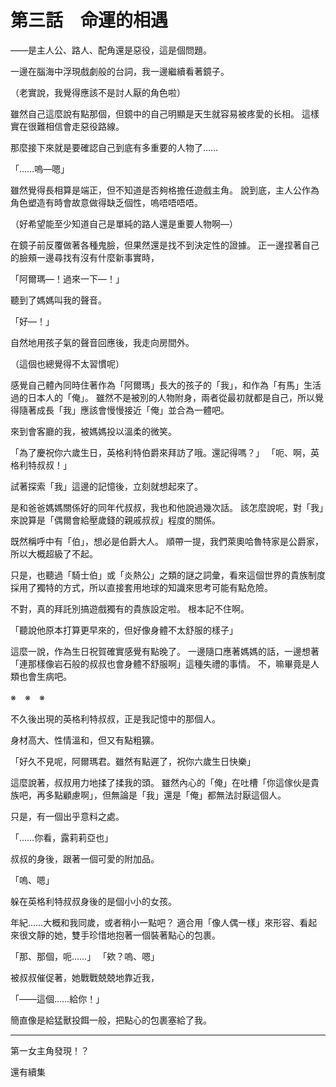 # 第三話　命運的相遇

――是主人公、路人、配角還是惡役，這是個問題。

一邊在腦海中浮現戲劇般的台詞，我一邊繼續看著鏡子。

（老實說，我覺得應該不是討人厭的角色啦）

雖然自己這麼說有點那個，但鏡中的自己明顯是天生就容易被疼愛的长相。
這樣實在很難相信會走惡役路線。

那麼接下來就是要確認自己到底有多重要的人物了……

「……嗚—嗯」

雖然覺得長相算是端正，但不知道是否夠格擔任遊戲主角。
說到底，主人公作為角色塑造有時會故意做得缺乏個性，嗚唔唔唔唔。

（好希望能至少知道自己是單純的路人還是重要人物啊—）

在鏡子前反覆做著各種鬼臉，但果然還是找不到決定性的證據。
正一邊捏著自己的臉頰一邊尋找有沒有什麼新事實時，

「阿爾瑪—！過來一下—！」

聽到了媽媽叫我的聲音。

「好—！」

自然地用孩子氣的聲音回應後，我走向房間外。

（這個也總覺得不太習慣呢）

感覺自己體內同時住著作為「阿爾瑪」長大的孩子的「我」，和作為「有馬」生活過的日本人的「俺」。
雖然不是被別的人物附身，兩者從最初就都是自己，所以覺得隨著成長「我」應該會慢慢接近「俺」並合為一體吧。

來到會客廳的我，被媽媽投以溫柔的微笑。

「為了慶祝你六歲生日，英格利特伯爵來拜訪了哦。還記得嗎？」
「呃、啊，英格利特叔叔！」

試著探索「我」這邊的記憶後，立刻就想起來了。

是和爸爸媽媽關係好的同年代叔叔，我也和他說過幾次話。
該怎麼說呢，對「我」來說算是「偶爾會給壓歲錢的親戚叔叔」程度的關係。

既然稱呼中有「伯」，想必是伯爵大人。
順帶一提，我們萊奧哈魯特家是公爵家，所以大概超級了不起。

只是，也聽過「騎士伯」或「炎熱公」之類的謎之詞彙，看來這個世界的貴族制度採用了獨特的方式，所以直接套用地球的知識來思考可能有點危險。

不對，真的拜託別搞遊戲獨有的貴族設定啦。
根本記不住啊。

「聽說他原本打算更早來的，但好像身體不太舒服的樣子」

這麼一說，作為生日祝賀確實感覺有點晚了。
一邊隨口應著媽媽的話，一邊想著「連那樣像岩石般的叔叔也會身體不舒服啊」這種失禮的事情。
不，嘛畢竟是人類也會生病吧。

※　※　※

不久後出現的英格利特叔叔，正是我記憶中的那個人。

身材高大、性情溫和，但又有點粗獷。

「好久不見呢，阿爾瑪君。雖然有點遲了，祝你六歲生日快樂」

這麼說著，叔叔用力地揉了揉我的頭。
雖然內心的「俺」在吐槽「你這傢伙是貴族吧，再多點顧慮啊」，但無論是「我」還是「俺」都無法討厭這個人。

只是，有一個出乎意料之處。

「……你看，露莉莉亞也」

叔叔的身後，跟著一個可愛的附加品。

「嗚、嗯」

躲在英格利特叔叔身後的是個小小的女孩。

年紀……大概和我同歲，或者稍小一點吧？
適合用「像人偶一樣」來形容、看起來很文靜的她，雙手珍惜地抱著一個裝著點心的包裹。

「那、那個，呃……」
「欸？嗚、嗯」

被叔叔催促著，她戰戰兢兢地靠近我，

「――這個……給你！」

簡直像是給猛獸投餌一般，把點心的包裹塞給了我。

---

第一女主角發現！？

還有續集
